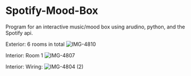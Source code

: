 # Spotify-Mood-Box
Program for an interactive music/mood box using arudino, python, and the Spotify api. 

Exterior: 6 rooms in total
![IMG-4810](https://user-images.githubusercontent.com/63268317/208274829-d28f8bda-29b5-4dc0-97fa-65b1a209acec.jpg)

Interior: Room 1
![IMG-4807](https://user-images.githubusercontent.com/63268317/208274850-2e9f8d71-3160-4604-a0b7-c47c64f7cd2e.jpg)

Interior: Wiring:
![IMG-4804 (2)](https://user-images.githubusercontent.com/63268317/208274860-0d584e25-1963-4485-a3d9-d4e0b6910a5a.jpg)
